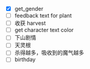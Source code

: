 - [x] get_gender
- [ ] feedback text for plant
- [ ] 收获 harvest
- [ ] get character text color
- [ ] 下山剧情
- [ ] 天灵根
- [ ] 杀得越多，吸收到的魔气越多
- [ ] birthday